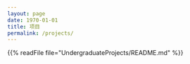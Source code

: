 ```yaml
---
layout: page
date: 1970-01-01
title: 项目
permalink: /projects/
---
```


{{% readFile file="UndergraduateProjects/README.md" %}}
